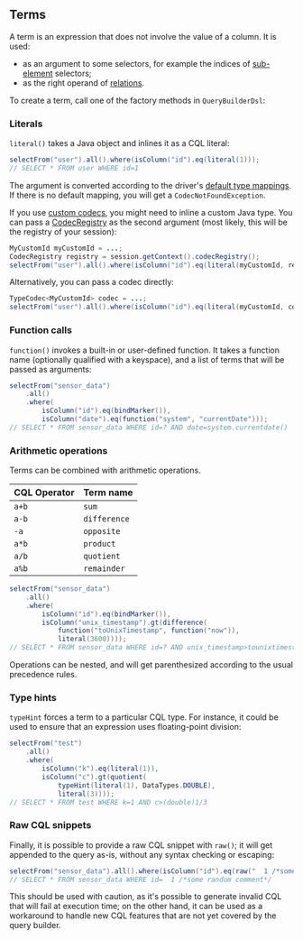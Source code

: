 ## Terms

A term is an expression that does not involve the value of a column. It is used:

* as an argument to some selectors, for example the indices of [sub-element](../select/#sub-element)
  selectors;
* as the right operand of [relations](../relation).

To create a term, call one of the factory methods in `QueryBuilderDsl`:

### Literals

`literal()` takes a Java object and inlines it as a CQL literal:

```java
selectFrom("user").all().where(isColumn("id").eq(literal(1)));
// SELECT * FROM user WHERE id=1
```

The argument is converted according to the driver's
[default type mappings](../../core/#cql-to-java-type-mapping). If there is no default mapping, you
will get a `CodecNotFoundException`.

If you use [custom codecs](../../core/custom_codecs), you might need to inline a custom Java type.
You can pass a [CodecRegistry] as the second argument (most likely, this will be the registry of
your session):

```java
MyCustomId myCustomId = ...;
CodecRegistry registry = session.getContext().codecRegistry();
selectFrom("user").all().where(isColumn("id").eq(literal(myCustomId, registry)));
```

Alternatively, you can pass a codec directly:

```java
TypeCodec<MyCustomId> codec = ...;
selectFrom("user").all().where(isColumn("id").eq(literal(myCustomId, codec)));
```

### Function calls

`function()` invokes a built-in or user-defined function. It takes a function name (optionally
qualified with a keyspace), and a list of terms that will be passed as arguments:

```java
selectFrom("sensor_data")
    .all()
    .where(
        isColumn("id").eq(bindMarker()),
        isColumn("date").eq(function("system", "currentDate")));
// SELECT * FROM sensor_data WHERE id=? AND date=system.currentdate()
```

### Arithmetic operations

Terms can be combined with arithmetic operations.

| CQL Operator | Term name     |
|--------------|---------------|
| `a+b`        | `sum`         |
| `a-b`        | `difference`  |
| `-a`         | `opposite`    |
| `a*b`        | `product`     |
| `a/b`        | `quotient`    |
| `a%b`        | `remainder`   |

```java
selectFrom("sensor_data")
    .all()
    .where(
        isColumn("id").eq(bindMarker()),
        isColumn("unix_timestamp").gt(difference(
            function("toUnixTimestamp", function("now")),
            literal(3600))));
// SELECT * FROM sensor_data WHERE id=? AND unix_timestamp>tounixtimestamp(now())-3600
```

Operations can be nested, and will get parenthesized according to the usual precedence rules.

### Type hints

`typeHint` forces a term to a particular CQL type. For instance, it could be used to ensure that an
expression uses floating-point division:

```java
selectFrom("test")
    .all()
    .where(
        isColumn("k").eq(literal(1)),
        isColumn("c").gt(quotient(
            typeHint(literal(1), DataTypes.DOUBLE), 
            literal(3))));
// SELECT * FROM test WHERE k=1 AND c>(double)1/3
```

### Raw CQL snippets

Finally, it is possible to provide a raw CQL snippet with `raw()`; it will get appended to the query
as-is, without any syntax checking or escaping:

```java
selectFrom("sensor_data").all().where(isColumn("id").eq(raw("  1 /*some random comment*/")));
// SELECT * FROM sensor_data WHERE id=  1 /*some random comment*/
```

This should be used with caution, as it's possible to generate invalid CQL that will fail at
execution time; on the other hand, it can be used as a workaround to handle new CQL features that
are not yet covered by the query builder.

[CodecRegistry]: http://docs.datastax.com/en/drivers/java/4.0/com/datastax/oss/driver/api/core/type/codec/registry/CodecRegistry.html